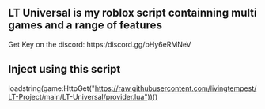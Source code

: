 ## LT Universal is my roblox script containning multi games and a range of features

Get Key on the discord: https:/discord.gg/bHy6eRMNeV

## Inject using this script

loadstring(game:HttpGet("https://raw.githubusercontent.com/livingtempest/LT-Project/main/LT-Universal/provider.lua"))()
